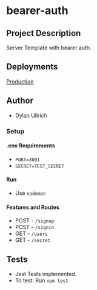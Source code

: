 # bearer-auth

## Project Description

Server Template with bearer auth.

## Deployments

[Production](https://gudt-bearer-auth.herokuapp.com)

## Author

- Dylan Ullrich

### Setup

#### .env Requirements

- `PORT=3001`
- `SECRET=TEST_SECRET`

#### Run

- Use `nodemon`

#### Features and Routes

- POST - `/signup`
- POST - `/signin`
- GET - `/users`
- GET - `/secret`

## Tests

- Jest Tests implemented.
- To test: Run `npm test`
